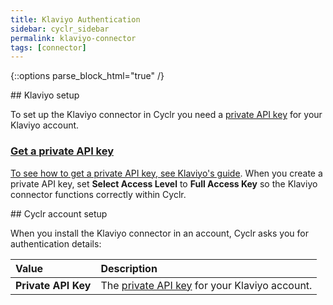 ```yaml
---
title: Klaviyo Authentication
sidebar: cyclr_sidebar
permalink: klaviyo-connector
tags: [connector]
---
```

{::options parse_block_html="true" /}
<section class="card">
## Klaviyo setup

To set up the Klaviyo connector in Cyclr you need a [private API key](#get-a-private-api-key) for your Klaviyo account.

<a href="get-a-private-api-key">

### Get a private API key

To see how to get a private API key, see [Klaviyo's guide](https://help.klaviyo.com/hc/en-us/articles/7423954176283). When you create a private API key, set **Select Access Level** to **Full Access Key** so the Klaviyo connector functions correctly within Cyclr.


</section>
<section class="card">
## Cyclr account setup

When you install the Klaviyo connector in an account, Cyclr asks you for authentication details:

| Value               | Description                                                  |
| :------------------ | :----------------------------------------------------------- |
| **Private API Key** | The [private API key](#get-a-private-api-key) for your Klaviyo account. |


</section>
